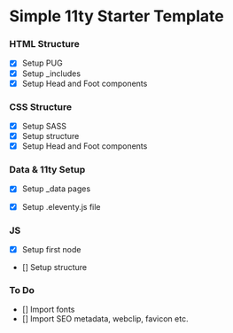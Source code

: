 # Simple 11ty Starter Template


### HTML Structure
- [x] Setup PUG
- [x] Setup _includes
- [x] Setup Head and Foot components

### CSS Structure
- [x] Setup SASS
- [x] Setup structure
- [x] Setup Head and Foot components

### Data & 11ty Setup
- [x] Setup _data pages
- [x] Setup .eleventy.js file


### JS
- [x] Setup first node
- [] Setup structure

### To Do
- [] Import fonts
- [] Import SEO metadata, webclip, favicon etc.
